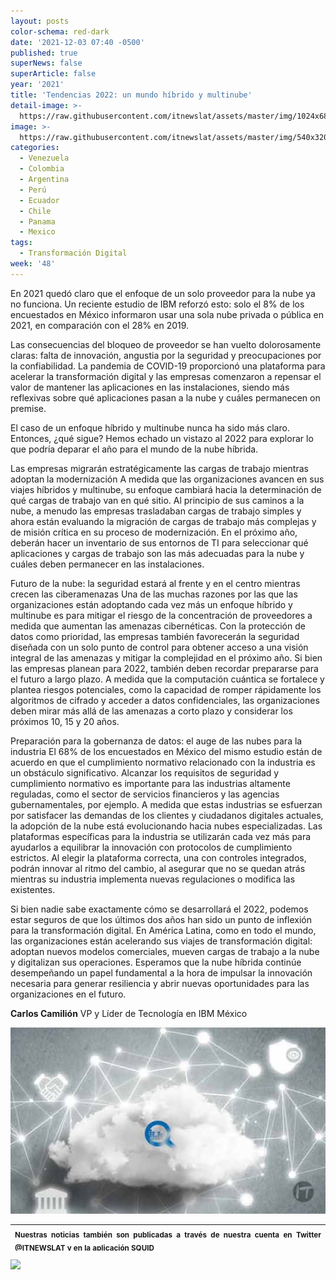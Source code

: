 ```yaml
---
layout: posts
color-schema: red-dark
date: '2021-12-03 07:40 -0500'
published: true
superNews: false
superArticle: false
year: '2021'
title: 'Tendencias 2022: un mundo híbrido y multinube'
detail-image: >-
  https://raw.githubusercontent.com/itnewslat/assets/master/img/1024x680/Nube-Cloud-g.jpg
image: >-
  https://raw.githubusercontent.com/itnewslat/assets/master/img/540x320/Nube-Cloud-p.jpg
categories:
  - Venezuela
  - Colombia
  - Argentina
  - Perú
  - Ecuador
  - Chile
  - Panama
  - Mexico
tags:
  - Transformación Digital
week: '48'
---
```

En 2021 quedó claro que el enfoque de un solo proveedor para la nube ya no funciona. Un reciente estudio de IBM reforzó esto: solo el 8% de los encuestados en México informaron usar una sola nube privada o pública en 2021, en comparación con el 28% en 2019.
 
Las consecuencias del bloqueo de proveedor se han vuelto dolorosamente claras: falta de innovación, angustia por la seguridad y preocupaciones por la confiabilidad. La pandemia de COVID-19 proporcionó una plataforma para acelerar la transformación digital y las empresas comenzaron a repensar el valor de mantener las aplicaciones en las instalaciones, siendo más reflexivas sobre qué aplicaciones pasan a la nube y cuáles permanecen on premise.
 
El caso de un enfoque híbrido y multinube nunca ha sido más claro. Entonces, ¿qué sigue? Hemos echado un vistazo al 2022 para explorar lo que podría deparar el año para el mundo de la nube híbrida.
 
Las empresas migrarán estratégicamente las cargas de trabajo mientras adoptan la modernización
A medida que las organizaciones avancen en sus viajes híbridos y multinube, su enfoque cambiará hacia la determinación de qué cargas de trabajo van en qué sitio. Al principio de sus caminos a la nube, a menudo las empresas trasladaban cargas de trabajo simples y ahora están evaluando la migración de cargas de trabajo más complejas y de misión crítica en su proceso de modernización. En el próximo año, deberán hacer un inventario de sus entornos de TI para seleccionar qué aplicaciones y cargas de trabajo son las más adecuadas para la nube y cuáles deben permanecer en las instalaciones.
 
Futuro de la nube: la seguridad estará al frente y en el centro mientras crecen las ciberamenazas
Una de las muchas razones por las que las organizaciones están adoptando cada vez más un enfoque híbrido y multinube es para mitigar el riesgo de la concentración de proveedores a medida que aumentan las amenazas cibernéticas. Con la protección de datos como prioridad, las empresas también favorecerán la seguridad diseñada con un solo punto de control para obtener acceso a una visión integral de las amenazas y mitigar la complejidad en el próximo año. Si bien las empresas planean para 2022, también deben recordar prepararse para el futuro a largo plazo. A medida que la computación cuántica se fortalece y plantea riesgos potenciales, como la capacidad de romper rápidamente los algoritmos de cifrado y acceder a datos confidenciales, las organizaciones deben mirar más allá de las amenazas a corto plazo y considerar los próximos 10, 15 y 20 años.
 
Preparación para la gobernanza de datos: el auge de las nubes para la industria
El 68% de los encuestados en México del mismo estudio están de acuerdo en que el cumplimiento normativo relacionado con la industria es un obstáculo significativo. Alcanzar los requisitos de seguridad y cumplimiento normativo es importante para las industrias altamente reguladas, como el sector de servicios financieros y las agencias gubernamentales, por ejemplo. A medida que estas industrias se esfuerzan por satisfacer las demandas de los clientes y ciudadanos digitales actuales, la adopción de la nube está evolucionando hacia nubes especializadas. Las plataformas específicas para la industria se utilizarán cada vez más para ayudarlos a equilibrar la innovación con protocolos de cumplimiento estrictos. Al elegir la plataforma correcta, una con controles integrados, podrán innovar al ritmo del cambio, al asegurar que no se quedan atrás mientras su industria implementa nuevas regulaciones o modifica las existentes.
 
Si bien nadie sabe exactamente cómo se desarrollará el 2022, podemos estar seguros de que los últimos dos años han sido un punto de inflexión para la transformación digital. En América Latina, como en todo el mundo, las organizaciones están acelerando sus viajes de transformación digital: adoptan nuevos modelos comerciales, mueven cargas de trabajo a la nube y digitalizan sus operaciones. Esperamos que la nube híbrida continúe desempeñando un papel fundamental a la hora de impulsar la innovación necesaria para generar resiliencia y abrir nuevas oportunidades para las organizaciones en el futuro.

**Carlos Camilión** VP y Líder de Tecnología en IBM México

![](https://raw.githubusercontent.com/itnewslat/assets/master/img/540x320/Nube-Cloud-p.jpg)

<table style="height: 42px;" width="569">
<tbody>
<tr>
<td style="text-align: justify;"><sub><strong>Nuestras noticias también son publicadas a través de nuestra cuenta en Twitter <a href="https://twitter.com/itnewslat?lang=es">@ITNEWSLAT</a> y en la aplicación <a href="https://squidapp.co/en/">SQUID</a></strong></sub></td>
</tr>
</tbody>
</table>

<img src="https://tracker.metricool.com/c3po.jpg?hash=56f88a41e39ab42c063cc51676587a04"/>